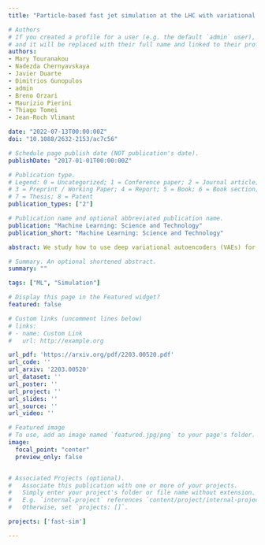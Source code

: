 ```yaml
---
title: "Particle-based fast jet simulation at the LHC with variational autoencoders"

# Authors
# If you created a profile for a user (e.g. the default `admin` user), write the username (folder name) here
# and it will be replaced with their full name and linked to their profile.
authors:
- Mary Touranakou
- Nadezda Chernyavskaya
- Javier Duarte
- Dimitrios Gunopulos
- admin
- Breno Orzari
- Maurizio Pierini
- Thiago Tomei
- Jean-Roch Vlimant

date: "2022-07-13T00:00:00Z"
doi: "10.1088/2632-2153/ac7c56"

# Schedule page publish date (NOT publication's date).
publishDate: "2017-01-01T00:00:00Z"

# Publication type.
# Legend: 0 = Uncategorized; 1 = Conference paper; 2 = Journal article;
# 3 = Preprint / Working Paper; 4 = Report; 5 = Book; 6 = Book section;
# 7 = Thesis; 8 = Patent
publication_types: ["2"]

# Publication name and optional abbreviated publication name.
publication: "Machine Learning: Science and Technology"
publication_short: "Machine Learning: Science and Technology"

abstract: We study how to use deep variational autoencoders (VAEs) for a fast simulation of jets of particles at the Large Hadron Collider. We represent jets as a list of constituents, characterized by their momenta. Starting from a simulation of the jet before detector effects, we train a deep VAE to return the corresponding list of constituents after detection. Doing so, we bypass both the time-consuming detector simulation and the collision reconstruction steps of a traditional processing chain, speeding up significantly the events generation workflow. Through model optimization and hyperparameter tuning, we achieve state-of-the-art precision on the jet four-momentum, while providing an accurate description of the constituents momenta, and an inference time comparable to that of a rule-based fast simulation.

# Summary. An optional shortened abstract.
summary: ""

tags: ["ML", "Simulation"]

# Display this page in the Featured widget?
featured: false

# Custom links (uncomment lines below)
# links:
# - name: Custom Link
#   url: http://example.org

url_pdf: 'https://arxiv.org/pdf/2203.00520.pdf'
url_code: ''
url_arxiv: '2203.00520'
url_dataset: ''
url_poster: ''
url_project: ''
url_slides: ''
url_source: ''
url_video: ''

# Featured image
# To use, add an image named `featured.jpg/png` to your page's folder.
image:
  focal_point: "center"
  preview_only: false


# Associated Projects (optional).
#   Associate this publication with one or more of your projects.
#   Simply enter your project's folder or file name without extension.
#   E.g. `internal-project` references `content/project/internal-project/index.md`.
#   Otherwise, set `projects: []`.

projects: ['fast-sim']

---
```

